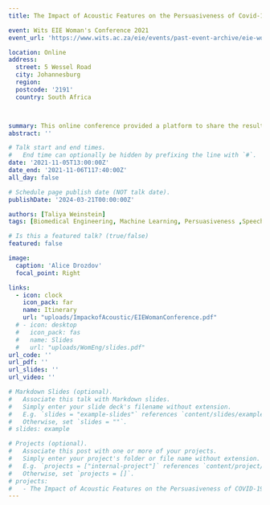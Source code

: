 ```yaml
---
title: The Impact of Acoustic Features on the Persuasiveness of Covid-19 Lifestyle Speeches

event: Wits EIE Woman's Conference 2021
event_url: 'https://www.wits.ac.za/eie/events/past-event-archive/eie-womens-conference-2021/'

location: Online 
address:
  street: 5 Wessel Road 
  city: Johannesburg
  region: 
  postcode: '2191'
  country: South Africa 



summary: This online conference provided a platform to share the results of my research into acoustic features of persuasiveness with the wider University of the Witwatersrand community. 
abstract: ''

# Talk start and end times.
#   End time can optionally be hidden by prefixing the line with `#`.
date: '2021-11-05T13:00:00Z'
date_end: '2021-11-06T117:40:00Z'
all_day: false

# Schedule page publish date (NOT talk date).
publishDate: '2024-03-21T00:00:00Z'

authors: [Taliya Weinstein]
tags: [Biomedical Engineering, Machine Learning, Persuasiveness ,Speech Analytics, Women Empowerment]

# Is this a featured talk? (true/false)
featured: false

image:
  caption: 'Alice Drozdov'
  focal_point: Right

links:
  - icon: clock
    icon_pack: far
    name: Itinerary
    url: "uploads/ImpackofAcoustic/EIEWomanConference.pdf"
  # - icon: desktop
  #   icon_pack: fas
  #   name: Slides
  #   url: "uploads/WomEng/slides.pdf"
url_code: ''
url_pdf: ''
url_slides: ''
url_video: ''

# Markdown Slides (optional).
#   Associate this talk with Markdown slides.
#   Simply enter your slide deck's filename without extension.
#   E.g. `slides = "example-slides"` references `content/slides/example-slides.md`.
#   Otherwise, set `slides = ""`.
# slides: example

# Projects (optional).
#   Associate this post with one or more of your projects.
#   Simply enter your project's folder or file name without extension.
#   E.g. `projects = ["internal-project"]` references `content/project/deep-learning/index.md`.
#   Otherwise, set `projects = []`.
# projects:
#   - The Impact of Acoustic Features on the Persuasiveness of COVID-19 Lifestyle Speeches_ Spectral and Cepstral Features
---
```

